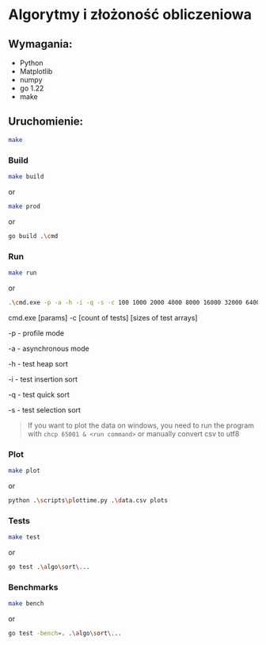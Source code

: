 # Algorytmy i złożoność obliczeniowa

## Wymagania:
- Python
- Matplotlib
- numpy
- go 1.22
- make

## Uruchomienie:
```bash
make
```

### Build
```bash
make build
```

or

```bash
make prod
```

or

```bash
go build .\cmd
```
### Run
```bash
make run
```

or

```bash
.\cmd.exe -p -a -h -i -q -s -c 100 1000 2000 4000 8000 16000 32000 64000
```
cmd.exe [params] -c [count of tests] [sizes of test arrays]

-p - profile mode

-a - asynchronous mode

-h - test heap sort

-i - test insertion sort

-q - test quick sort

-s - test selection sort

> If you want to plot the data on windows, 
> you need to run the program with `chcp 65001 & <run command>`
> or manually convert csv to utf8

### Plot
```bash
make plot
```

or

```bash
python .\scripts\plottime.py .\data.csv plots
```

### Tests
```bash
make test
```

or

```bash
go test .\algo\sort\...
```

### Benchmarks
```bash
make bench
```

or

```bash
go test -bench=. .\algo\sort\...
```